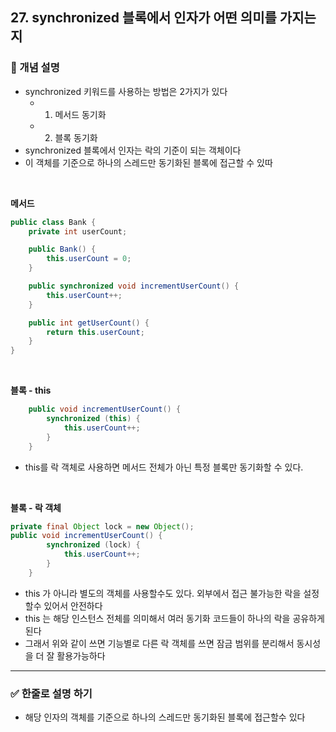 ## 27. synchronized 블록에서 인자가 어떤 의미를 가지는지 

### 🧠 개념 설명
- synchronized 키워드를 사용하는 방법은 2가지가 있다
  - 1. 메서드 동기화
  - 2. 블록 동기화
- synchronized 블록에서 인자는 락의 기준이 되는 객체이다
- 이 객체를 기준으로 하나의 스레드만 동기화된 블록에 접근할 수 있따


<br/>

**메서드**
```java
public class Bank {
    private int userCount;

    public Bank() {
        this.userCount = 0;
    }

    public synchronized void incrementUserCount() {
        this.userCount++;
    }

    public int getUserCount() {
        return this.userCount;
    }
}
```
<br/>

**블록 - this**
```java
    public void incrementUserCount() {
        synchronized (this) {
            this.userCount++;
        }
    }
```
- this를 락 객체로 사용하면 메서드 전체가 아닌 특정 블록만 동기화할 수 있다.

<br/>

**블록 - 락 객체**
```java
private final Object lock = new Object();
public void incrementUserCount() {
        synchronized (lock) {
            this.userCount++;
        }
    }
```

- this 가 아니라 별도의 객체를 사용할수도 있다. 외부에서 접근 불가능한 락을 설정할수 있어서 안전하다
- this 는 해당 인스턴스 전체를 의미해서 여러 동기화 코드들이 하나의 락을 공유하게 된다
- 그래서 위와 같이 쓰면 기능별로 다른 락 객체를 쓰면 잠금 범위를 분리해서 동시성을 더 잘 활용가능하다

---
### ✅ 한줄로 설명 하기
- 해당 인자의 객체를 기준으로 하나의 스레드만 동기화된 블록에 접근할수 있다
